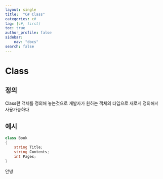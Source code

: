 ```yaml
---
layout: single
title:  "C# Class"
categories: c#
tag: [c#, first]
toc: true
author_profile: false
sidebar:
    nav: "docs"
search: false
---
```


# Class

## 정의
Class란 객체를 정의해 놓는것으로 개발자가 원하는 객체의 타입으로 새로게  정의해서 사용가능하다

## 예시
```c#
class Book
{
    string Title;
    string Contents;    
    int Pages;
}
```

안녕



